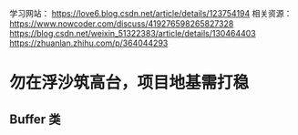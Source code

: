 学习网站：
https://love6.blog.csdn.net/article/details/123754194
相关资源：
https://www.nowcoder.com/discuss/419276598265827328
https://blog.csdn.net/weixin_51322383/article/details/130464403
https://zhuanlan.zhihu.com/p/364044293
# 勿在浮沙筑高台，项目地基需打稳

## Buffer 类
